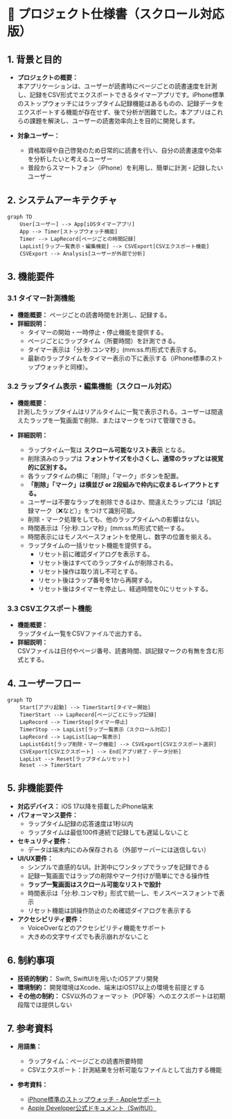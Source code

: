 # 📄 プロジェクト仕様書（スクロール対応版）

## 1. 背景と目的

- **プロジェクトの概要：**  
  本アプリケーションは、ユーザーが読書時にページごとの読書速度を計測し、記録をCSV形式でエクスポートできるタイマーアプリです。iPhone標準のストップウォッチにはラップタイム記録機能はあるものの、記録データをエクスポートする機能が存在せず、後で分析が困難でした。本アプリはこれらの課題を解決し、ユーザーの読書効率向上を目的に開発します。

- **対象ユーザー：**
  - 資格取得や自己啓発のため日常的に読書を行い、自分の読書速度や効率を分析したいと考えるユーザー
  - 普段からスマートフォン（iPhone）を利用し、簡単に計測・記録したいユーザー

## 2. システムアーキテクチャ

```mermaid
graph TD
    User[ユーザー] --> App[iOSタイマーアプリ]
    App --> Timer[ストップウォッチ機能]
    Timer --> LapRecord[ページごとの時間記録]
    LapList[ラップ一覧表示・編集機能] --> CSVExport[CSVエクスポート機能]
    CSVExport --> Analysis[ユーザーが外部で分析]
```

## 3. 機能要件

### 3.1 タイマー計測機能
- **機能概要：** ページごとの読書時間を計測し、記録する。
- **詳細説明：**  
  - タイマーの開始・一時停止・停止機能を提供する。
  - ページごとにラップタイム（所要時間）を計測できる。
  - タイマー表示は「分:秒.コンマ秒」(mm:ss.ff)形式で表示する。
  - 最新のラップタイムをタイマー表示の下に表示する（iPhone標準のストップウォッチと同様）。

### 3.2 ラップタイム表示・編集機能（スクロール対応）
- **機能概要：**  
  計測したラップタイムはリアルタイムに一覧で表示される。ユーザーは間違えたラップを一覧画面で削除、またはマークをつけて管理できる。

- **詳細説明：**
  - ラップタイム一覧は **スクロール可能なリスト表示** となる。
  - 削除済みのラップは **フォントサイズを小さくし、通常のラップとは視覚的に区別する。**
  - 各ラップタイムの横に「削除」「マーク」ボタンを配置。
  - **「削除」「マーク」は横並び or 2段組みで枠内に収まるレイアウトとする。**
  - ユーザーは不要なラップを削除できるほか、間違えたラップには「誤記録マーク（❌など）」をつけて識別可能。
  - 削除・マーク処理をしても、他のラップタイムへの影響はない。
  - 時間表示は「分:秒.コンマ秒」(mm:ss.ff)形式で統一する。
  - 時間表示にはモノスペースフォントを使用し、数字の位置を揃える。
  - ラップタイムの一括リセット機能を提供する。
    - リセット前に確認ダイアログを表示する。
    - リセット後はすべてのラップタイムが削除される。
    - リセット操作は取り消し不可とする。
    - リセット後はラップ番号を1から再開する。
    - リセット後はタイマーを停止し、経過時間を0にリセットする。

### 3.3 CSVエクスポート機能
- **機能概要：**  
  ラップタイム一覧をCSVファイルで出力する。  
- **詳細説明：**  
  CSVファイルは日付やページ番号、読書時間、誤記録マークの有無を含む形式とする。

## 4. ユーザーフロー

```mermaid
graph TD
    Start[アプリ起動] --> TimerStart[タイマー開始]
    TimerStart --> LapRecord[ページごとにラップ記録]
    LapRecord --> TimerStop[タイマー停止]
    TimerStop --> LapList[ラップ一覧表示（スクロール対応）]
    LapRecord --> LapList[Lap一覧表示]
    LapListEdit[ラップ削除・マーク機能] --> CSVExport[CSVエクスポート選択]
    CSVExport[CSVエクスポート] --> End[アプリ終了・データ分析]
    LapList --> Reset[ラップタイムリセット]
    Reset --> TimerStart
```

## 5. 非機能要件
- **対応デバイス：** iOS 17以降を搭載したiPhone端末
- **パフォーマンス要件：**  
  - ラップタイム記録の応答速度は1秒以内
  - ラップタイムは最低100件連続で記録しても遅延しないこと
- **セキュリティ要件：**  
  - データは端末内にのみ保存される（外部サーバーには送信しない）
- **UI/UX要件：**  
  - シンプルで直感的なUI。計測中にワンタップでラップを記録できる
  - 記録一覧画面ではラップの削除やマーク付けが簡単にできる操作性
  - **ラップ一覧画面はスクロール可能なリストで設計**
  - 時間表示は「分:秒.コンマ秒」形式で統一し、モノスペースフォントで表示
  - リセット機能は誤操作防止のため確認ダイアログを表示する
- **アクセシビリティ要件：**  
  - VoiceOverなどのアクセシビリティ機能をサポート
  - 大きめの文字サイズでも表示崩れがないこと

## 6. 制約事項
- **技術的制約：** Swift, SwiftUIを用いたiOSアプリ開発
- **環境制約：** 開発環境はXcode、端末はiOS17以上の環境を前提とする
- **その他の制約：** CSV以外のフォーマット（PDF等）へのエクスポートは初期段階では提供しない

## 7. 参考資料
- **用語集：**  
  - ラップタイム：ページごとの読書所要時間  
  - CSVエクスポート：計測結果を分析可能なファイルとして出力する機能

- **参考資料：**
  - [iPhone標準のストップウォッチ - Appleサポート](https://support.apple.com/ja-jp/guide/iphone/iph96b9fdf6/ios)
  - [Apple Developer公式ドキュメント（SwiftUI）](https://developer.apple.com/documentation)
